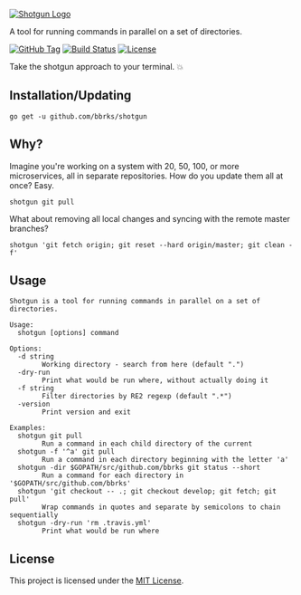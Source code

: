 [![Shotgun Logo](https://cdn.rawgit.com/bbrks/shotgun/master/logo.svg)](https://github.com/bbrks/shotgun)

A tool for running commands in parallel on a set of directories.

[![GitHub Tag](https://img.shields.io/github/tag/bbrks/shotgun.svg?maxAge=3600)](https://github.com/bbrks/shotgun/tags)
[![Build Status](https://img.shields.io/travis/bbrks/shotgun.svg?maxAge=3600)](https://travis-ci.org/bbrks/shotgun)
[![License](https://img.shields.io/github/license/bbrks/shotgun.svg?maxAge=2592000)](https://github.com/bbrks/shotgun/blob/master/LICENSE)

Take the shotgun approach to your terminal. :boom:

## Installation/Updating

```
go get -u github.com/bbrks/shotgun
```

## Why?

Imagine you're working on a system with 20, 50, 100, or more microservices, all in separate repositories.
How do you update them all at once? Easy.

```
shotgun git pull
```

What about removing all local changes and syncing with the remote master branches?

```
shotgun 'git fetch origin; git reset --hard origin/master; git clean -f'
```

## Usage

```
Shotgun is a tool for running commands in parallel on a set of directories.

Usage:
  shotgun [options] command

Options:
  -d string
    	Working directory - search from here (default ".")
  -dry-run
    	Print what would be run where, without actually doing it
  -f string
    	Filter directories by RE2 regexp (default ".*")
  -version
    	Print version and exit

Examples:
  shotgun git pull
    	Run a command in each child directory of the current
  shotgun -f '^a' git pull
    	Run a command in each directory beginning with the letter 'a'
  shotgun -dir $GOPATH/src/github.com/bbrks git status --short
    	Run a command for each directory in '$GOPATH/src/github.com/bbrks'
  shotgun 'git checkout -- .; git checkout develop; git fetch; git pull'
    	Wrap commands in quotes and separate by semicolons to chain sequentially
  shotgun -dry-run 'rm .travis.yml'
    	Print what would be run where
```

## License
This project is licensed under the [MIT License](LICENSE).
